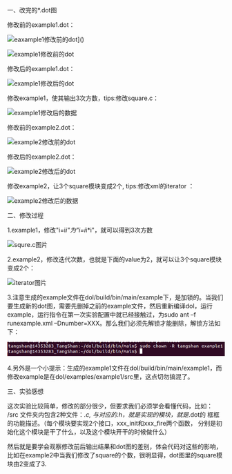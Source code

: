 一、改完的*.dot图

修改前的example1.dot：

![eaxample1修改前的dot](F:\大三\嵌入式实验\lab3\eaxample1修改前的dot.png)]()

![example1修改前的dot](https://github.com/TTTSSS/ES2016_14353283/master/eaxample1修改前的dot.png)

修改后的example1.dot：

 ![example1修改后的dot](F:\大三\嵌入式实验\lab3\example1修改后的dot.png)

 修改example1，使其输出3次方数，tips:修改square.c：

 ![example1修改后的数据](F:\大三\嵌入式实验\lab3\example1修改后的数据.png)

修改前的example2.dot：

 ![example2修改前的dot](F:\大三\嵌入式实验\lab3\example2修改前的dot.png)

修改后的example2.dot：

 ![example2修改后的dot](F:\大三\嵌入式实验\lab3\example2修改后的dot.png)

 修改example2，让3个square模块变成2个, tips:修改xml的iterator ：

![example2修改后的数据](F:\大三\嵌入式实验\lab3\example2修改后的数据.png)

二、修改过程

1.example1，修改"i=i*i"为"i=i*i*i"，就可以得到3次方数

 ![squre.c图片](F:\大三\嵌入式实验\LAB04\squre.c图片.png)

2.example2，修改迭代次数，也就是下面的value为2，就可以让3个square模块变成2个：

 ![iterator图片](F:\大三\嵌入式实验\LAB04\iterator图片.png)

3.注意生成的example文件在dol/build/bin/main/example下，是加锁的。当我们要生成新的dot图，需要先删掉之前的example文件，然后重新编译dol，运行example，运行指令在第一次实验配置中就已经接触过，为sudo ant –f runexample.xml –Dnumber=XXX。那么我们必须先解锁才能删除，解锁方法如下：

![解锁锁定文件](解锁锁定文件.png)

4.另外是一个小提示：生成的example1文件在dol/build/bin/main/example1，而修改example是在dol/examples/example1/src里，这点切勿搞混了。

三、实验感想

这次实验比较简单，修改的部分很少，但要求我们必须学会看懂代码，比如： /src 文件夹内包含2种文件：*.c, 与对应的.h，就是实现的模块，就是*.dot的 框框的功能描述。（每个模块要实现2个接口，xxx_init和xxx_fire两个函数， 分别是初始化这个模块是干了什么，以及这个模块开干的时候做什么） 

然后就是要学会观察修改前后输出结果和dot图的差别，体会代码对这些的影响，比如在example2中当我们修改了square的个数，很明显得，dot图里的square模块由2变成了3.